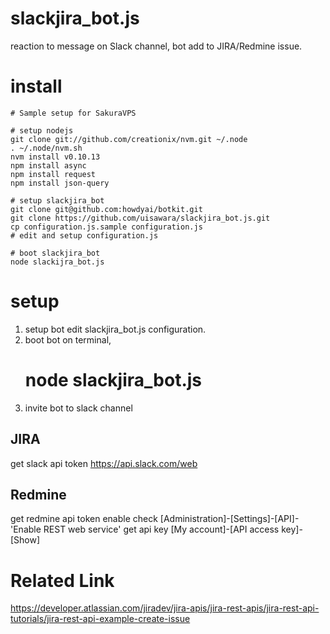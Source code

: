 # slackjira_bot.js

reaction to message on Slack channel, bot add to JIRA/Redmine issue.

# install

    # Sample setup for SakuraVPS

    # setup nodejs
    git clone git://github.com/creationix/nvm.git ~/.node
    . ~/.node/nvm.sh
    nvm install v0.10.13
    npm install async
    npm install request
    npm install json-query

    # setup slackjira_bot
    git clone git@github.com:howdyai/botkit.git
    git clone https://github.com/uisawara/slackjira_bot.js.git
    cp configuration.js.sample configuration.js
    # edit and setup configuration.js

    # boot slackjira_bot
    node slackijra_bot.js

# setup

1. setup bot
    edit slackjira_bot.js configuration.
2. boot bot
  on terminal,
    # node slackjira_bot.js
3. invite bot to slack channel

## JIRA

get slack api token
  https://api.slack.com/web

## Redmine

get redmine api token
  enable check [Administration]-[Settings]-[API]-'Enable REST web service'
  get api key [My account]-[API access key]-[Show]

# Related Link

https://developer.atlassian.com/jiradev/jira-apis/jira-rest-apis/jira-rest-api-tutorials/jira-rest-api-example-create-issue
